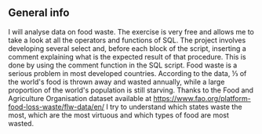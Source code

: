 ## General info
I will analyse data on food waste.
The exercise is very free and allows me to take a look at all the operators and functions of SQL. 
The project involves developing several select and, before each block of the script, inserting a comment explaining what is the expected result of that procedure. This is done by using the comment function in the SQL script.
Food waste is a serious problem in most developed countries. According to the data, ⅓ of the world's food is thrown away and wasted annually, while a large proportion of the world's population is still starving.
Thanks to the Food and Agriculture Organisation dataset available at https://www.fao.org/platform-food-loss-waste/flw-data/en/ I try to understand which states waste the most, which are the most virtuous and which types of food are most wasted. 

